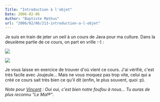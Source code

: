 ```yaml
---
Title: "Introduction à l'objet"
Date: 2006-02-06
Author: "Baptiste Mathus"
url: "2006/02/06/213-introduction-a-l-objet"
---
```




Je suis en train de jeter un oeil à un cours de Java pour ma culture.
Dans la deuxième partie de ce cours, on part en vrille :-) :

![](/dotclear/images/Le-Monde-Selon-Bush.png)

![](/dotclear/images/Le-Monde-Selon-Bush-2.png)

Je vous laisse en exercice de trouver d'où vient ce cours. J'ai vérifié,
c'est très facile avec Joujeule... Mais ne vous moquez pas trop vite,
celui qui a créé ce cours sait très bien ce qu'il dit (enfin, le plus
souvent, quoi :p).

*Note pour [Vincent](http://genezys.net) : Oui oui, c'est bien notre
foufou à nous... Tu auras de plus reconnu “Le Mal®”*.

